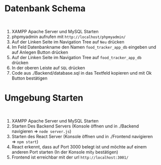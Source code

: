 <h1>Datenbank Schema</h1>
<br>
<ol>
  <li>XAMPP Apache Server und MySQL Starten</li>
  <li>phpmyadmin aufrufen mit <code>http://localhost/phpmyadmin/</code></li>
  <li>Auf der Linken Seite im Navigation Tree auf <code>Neu</code> drücken</li>
  <li>Im Feld Datenbankname den Namen <code>food_tracker_app_db</code> eingeben und auf Anlegen Button drücken</li>
  <li>Auf der Linken Seite im Navigation Tree auf <code>food_tracker_app_db</code> drücken</li>
  <li>In der oberen Leiste auf <code>SQL</code> drücken</li>
  <li>Code aus ./Backend/database.sql in das Textfeld kopieren und mit Ok Button bestätigen</li>
</ol>

<h1>Umgebung Starten</h1>
<br>
<ol>
  <li>XAMPP Apache Server und MySQL Starten</li>
  <li>Starten Des Backend Servers (Konsole öffnen und in ./Backend navigieren => <code>node server.js</code>)</li>
  <li>Starten des React Server (Konsole öffnen und in ./Frontend navigieren => <code>npm start</code>)</li>
  <li>React erkennt, dass auf Port 3000 belegt ist und möchte auf einem anderen Port starten (In der Konsole mit<code>y</code> bestätigen)</li>
  <li>Frontend ist erreichbar mit der url <code>http://localhost:3001/</code></li>
</ol>
